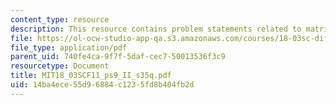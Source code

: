 ```yaml
---
content_type: resource
description: This resource contains problem statements related to matrix exponentials.
file: https://ol-ocw-studio-app-qa.s3.amazonaws.com/courses/18-03sc-differential-equations-fall-2011/14ba4ece55d96884c1235fd8b404fb2d_MIT18_03SCF11_ps9_II_s35q.pdf
file_type: application/pdf
parent_uid: 740fe4ca-9f7f-5daf-cec7-50013536f3c9
resourcetype: Document
title: MIT18_03SCF11_ps9_II_s35q.pdf
uid: 14ba4ece-55d9-6884-c123-5fd8b404fb2d
---
```

